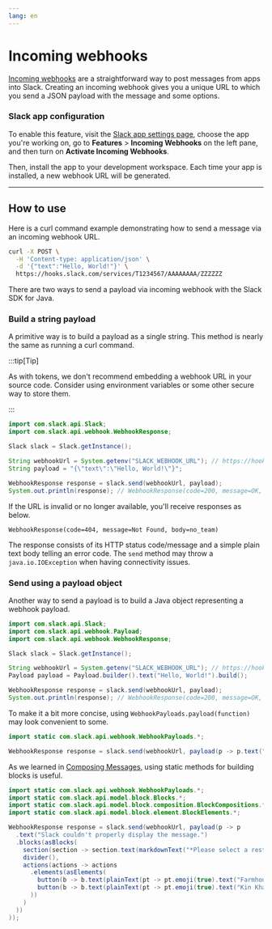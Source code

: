```yaml
---
lang: en
---
```


# Incoming webhooks

[Incoming webhooks](/messaging/sending-messages-using-incoming-webhooks) are a straightforward way to post messages from apps into Slack. Creating an incoming webhook gives you a unique URL to which you send a JSON payload with the message and some options.

### Slack app configuration

To enable this feature, visit the [Slack app settings page](http://api.slack.com/apps), choose the app you're working on, go to **Features** > **Incoming Webhooks** on the left pane, and then turn on **Activate Incoming Webhooks**.

Then, install the app to your development workspace. Each time your app is installed, a new webhook URL will be generated.

---
## How to use 

Here is a curl command example demonstrating how to send a message via an incoming webhook URL.

```bash
curl -X POST \
  -H 'Content-type: application/json' \
  -d '{"text":"Hello, World!"}' \
  https://hooks.slack.com/services/T1234567/AAAAAAAA/ZZZZZZ
```

There are two ways to send a payload via incoming webhook with the Slack SDK for Java.

### Build a string payload

A primitive way is to build a payload as a single string. This method is nearly the same as running a curl command.

:::tip[Tip]

As with tokens, we don't recommend embedding a webhook URL in your source code. Consider using environment variables or some other secure way to store them.

:::

```java
import com.slack.api.Slack;
import com.slack.api.webhook.WebhookResponse;

Slack slack = Slack.getInstance();

String webhookUrl = System.getenv("SLACK_WEBHOOK_URL"); // https://hooks.slack.com/services/T1234567/AAAAAAAA/ZZZZZZ
String payload = "{\"text\":\"Hello, World!\"}";

WebhookResponse response = slack.send(webhookUrl, payload);
System.out.println(response); // WebhookResponse(code=200, message=OK, body=ok)
```

If the URL is invalid or no longer available, you'll receive responses as below.

```
WebhookResponse(code=404, message=Not Found, body=no_team)
```

The response consists of its HTTP status code/message and a simple plain text body telling an error code. The `send` method may throw a `java.io.IOException` when having connectivity issues.

### Send using a payload object

Another way to send a payload is to build a Java object representing a webhook payload.

```java
import com.slack.api.Slack;
import com.slack.api.webhook.Payload;
import com.slack.api.webhook.WebhookResponse;

Slack slack = Slack.getInstance();

String webhookUrl = System.getenv("SLACK_WEBHOOK_URL"); // https://hooks.slack.com/services/T1234567/AAAAAAAA/ZZZZZZ
Payload payload = Payload.builder().text("Hello, World!").build();

WebhookResponse response = slack.send(webhookUrl, payload);
System.out.println(response); // WebhookResponse(code=200, message=OK, body=ok)
```

To make it a bit more concise, using `WebhookPayloads.payload(function)` may look convenient to some.

```java
import static com.slack.api.webhook.WebhookPayloads.*;

WebhookResponse response = slack.send(webhookUrl, payload(p -> p.text("Hello, World!")));
```

As we learned in [Composing Messages](/tools/java-slack-sdk/guides/composing-messages), using static methods for building blocks is useful.

```java
import static com.slack.api.webhook.WebhookPayloads.*;
import static com.slack.api.model.block.Blocks.*;
import static com.slack.api.model.block.composition.BlockCompositions.*;
import static com.slack.api.model.block.element.BlockElements.*;

WebhookResponse response = slack.send(webhookUrl, payload(p -> p
  .text("Slack couldn't properly display the message.")
  .blocks(asBlocks(
    section(section -> section.text(markdownText("*Please select a restaurant:*"))),
    divider(),
    actions(actions -> actions
      .elements(asElements(
        button(b -> b.text(plainText(pt -> pt.emoji(true).text("Farmhouse"))).value("v1")),
        button(b -> b.text(plainText(pt -> pt.emoji(true).text("Kin Khao"))).value("v2"))
      ))
    )
  ))
));
```
